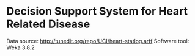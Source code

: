 # Decision Support System for Heart Related Disease

Data source: http://tunedit.org/repo/UCI/heart-statlog.arff
Software tool: Weka 3.8.2




